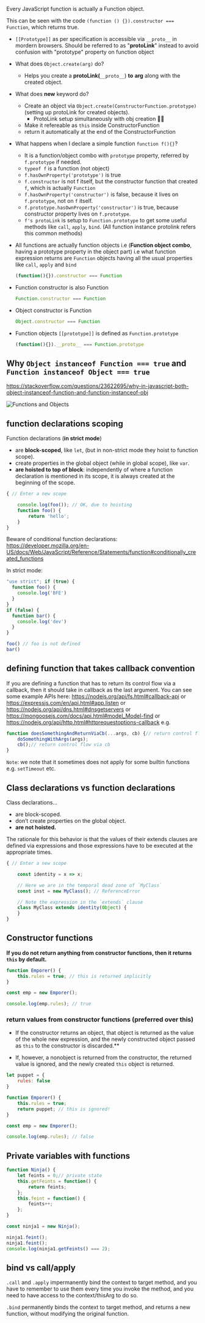 
Every JavaScript function is actually a Function object. 

This can be seen with the code `(function () {}).constructor === Function`, which returns true.

- `[[Prototype]]` as per specification is accessible via `__proto__` in mordern browsers. Should be referred to as "**protoLink**" instead to avoid confusion with "prototype" property on function object
- What does `Object.create(arg)` do?
    - Helps you create a **protoLink(**`__proto__`) **to** **arg** along with the created object.
- What does **new** keyword do?
    - Create an object via `Object.create(ConstructorFunction.prototype)` (setting up protoLink for created objects).
        - ProtoLink setup simultaneously with obj creation ☝🏼
    - Make it refereable as `this` inside ConstructorFunction
    - return it automatically at the end of the ConstructorFunction
- What happens when I declare a simple function `function f(){}`?
    - It is a function/object combo with `prototype` property, referred by `f.prototype` if needed.
    - `typeof f` is a function (not object)
    - `f.hasOwnProperty('prototype')` is true
    - `f.constructor` is not f itself, but the constructor function that created `f`, which is actually `Function`
    - `f.hasOwnProperty('constructor')` is false, because it lives on `f.prototype`, not on `f` itself.
    - `f.prototype.hasOwnProperty('constructor')` is true, because constructor property lives on `f.prototype`.
    - `f's protoLink` is setup to `Function.prototype` to get some useful methods like `call`, `apply`, `bind`. (All function instance protolink refers this common methods)

- All functions are actually function objects i.e (**Function object combo**, having a prototype property in the object part) i.e what function expression returns are `Function` objects having all the usual properties like `call`, `apply` and `bind`
    
    ```jsx
    (function(){}).constructor === Function
    ```
    
- Function constructor is also Function
    
    ```jsx
    Function.constructor === Function
    ```
    
- Object constructor is Function
    
    ```jsx
    Object.constructor === Function
    ```
    
- Function objects `[[prototype]]` is defined as `Function.prototype`
    
    ```jsx
    (function(){}).__proto__ === Function.prototype
    ```
    
## Why `Object instanceof Function === true` and `Function instanceof Object === true`

https://stackoverflow.com/questions/23622695/why-in-javascript-both-object-instanceof-function-and-function-instanceof-obj

![Functions and Objects](img/FunctionsAndObjects.png)


## function declarations scoping

Function declarations (**in strict mode**)

* are **block-scoped**, like `let`, (but in non-strict mode they hoist to function scope).
* create properties in the global object (while in global scope), like `var`.
* **are hoisted to top of block**: independently of where a function declaration is mentioned in its scope, it is always created at the beginning of the scope.
```js
{ // Enter a new scope

    console.log(foo()); // OK, due to hoisting
    function foo() {
        return 'hello';
    }
}
```

Beware of conditional function declarations: https://developer.mozilla.org/en-US/docs/Web/JavaScript/Reference/Statements/function#conditionally_created_functions


In strict mode:
```js
"use strict"; if (true) {
  function foo() {
    console.log('BFE')
  }
}
if (false) {
  function bar() {
    console.log('dev')
  }
}

foo() // foo is not defined
bar()
```

## defining function that takes callback convention

If you are defining a function that has to return its control flow via a callback, 
then it should take in callback as the last argument.
You can see some example APIs here: https://nodejs.org/api/fs.html#callback-api
or https://expressjs.com/en/api.html#app.listen
or https://nodejs.org/api/dns.html#dnsgetservers
or https://mongoosejs.com/docs/api.html#model_Model-find
or https://nodejs.org/api/http.html#httprequestoptions-callback
e.g.
```js
function doesSomethingAndReturnViaCb(...args, cb) {// return control flow via cb, should be last argument
    doSomethingWithArgs(args);
    cb();// return control flow via cb
}
```
`Note`: we note that it sometimes does not apply for some builtin functions e.g. `setTimeout` etc.


## Class declarations vs function declarations

Class declarations…

* are block-scoped.
* don’t create properties on the global object.
* **are not hoisted.**

The rationale for this behavior is that the values of their extends clauses are defined via expressions and those expressions have to be executed at the appropriate times.

```js
{ // Enter a new scope

    const identity = x => x;

    // Here we are in the temporal dead zone of `MyClass`
    const inst = new MyClass(); // ReferenceError

    // Note the expression in the `extends` clause
    class MyClass extends identity(Object) {
    }
}
```

## Constructor functions

**If you do not return anything from constructor functions, then it returns `this` by default.**

```js
function Emporer() {
    this.rules = true; // this is returned implicitly
}

const emp = new Emporer();

console.log(emp.rules); // true
```

### return values from constructor functions (preferred over this)

* If the constructor returns an object, that object is returned as the value of the whole new expression, and the newly constructed object passed as `this` to the constructor is discarded.**

* If, however, a nonobject is returned from the constructor, the returned value is ignored, and the newly created `this` object is returned.


```js
let puppet = {
    rules: false
}

function Emporer() {
    this.rules = true;
    return puppet; // this is ignored!
}

const emp = new Emporer();

console.log(emp.rules); // false
```


## Private variables with functions

```js
function Ninja() {
    let feints = 0;// private state
    this.getFeints = function() {
        return feints;
    };
    this.feint = function() {
        feints++;
    };
}

const ninja1 = new Ninja();

ninja1.feint();
ninja1.feint();
console.log(ninja1.getFeints() === 2);
```

## bind vs call/apply

`.call` and `.apply` impermanently bind the context to target method, 
and you have to remember to use them every time you invoke the method, and you need to have access to the context/thisArg to do so.

`.bind` permanently binds the context to target method, and returns a new function, without modifying
the original function.


